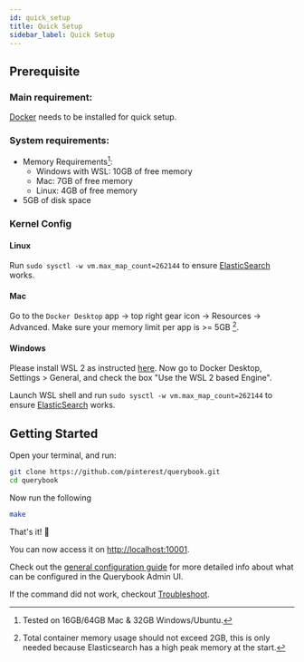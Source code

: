```yaml
---
id: quick_setup
title: Quick Setup
sidebar_label: Quick Setup
---
```


## Prerequisite

### Main requirement:

[Docker](https://www.docker.com/) needs to be installed for quick setup.

### System requirements:

-   Memory Requirements[^1]:
    -   Windows with WSL: 10GB of free memory
    -   Mac: 7GB of free memory
    -   Linux: 4GB of free memory
-   5GB of disk space

### Kernel Config

#### Linux

Run `sudo sysctl -w vm.max_map_count=262144` to ensure [ElasticSearch](https://www.elastic.co/guide/en/elasticsearch/reference/current/vm-max-map-count.html) works.

#### Mac

Go to the `Docker Desktop` app -> top right gear icon -> Resources -> Advanced. Make sure your memory limit per app is >= 5GB [^2].

#### Windows

Please install WSL 2 as instructed [here](https://docs.microsoft.com/en-us/windows/wsl/install-win10). Now go to Docker Desktop, Settings > General, and check the box "Use the WSL 2 based Engine".

Launch WSL shell and run `sudo sysctl -w vm.max_map_count=262144` to ensure [ElasticSearch](https://www.elastic.co/guide/en/elasticsearch/reference/current/vm-max-map-count.html) works.

## Getting Started

Open your terminal, and run:

```sh
git clone https://github.com/pinterest/querybook.git
cd querybook
```

Now run the following

```sh
make
```

That's it! 🎉

You can now access it on [http://localhost:10001](http://localhost:10001).

Check out the [general configuration guide](../configurations/general_config.md) for more detailed info about what can be configured in the Querybook Admin UI.

If the command did not work, checkout [Troubleshoot](troubleshoot.md).

[^1]: Tested on 16GB/64GB Mac & 32GB Windows/Ubuntu.
[^2]: Total container memory usage should not exceed 2GB, this is only needed because Elasticsearch has a high peak memory at the start.
